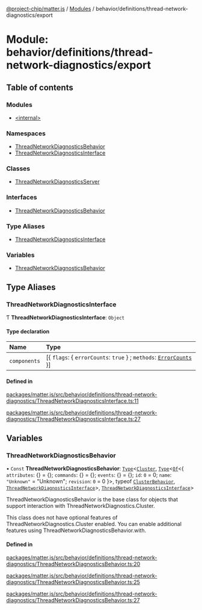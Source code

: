 [@project-chip/matter.js](../README.md) / [Modules](../modules.md) / behavior/definitions/thread-network-diagnostics/export

# Module: behavior/definitions/thread-network-diagnostics/export

## Table of contents

### Modules

- [\<internal\>](behavior_definitions_thread_network_diagnostics_export._internal_.md)

### Namespaces

- [ThreadNetworkDiagnosticsBehavior](behavior_definitions_thread_network_diagnostics_export.ThreadNetworkDiagnosticsBehavior.md)
- [ThreadNetworkDiagnosticsInterface](behavior_definitions_thread_network_diagnostics_export.ThreadNetworkDiagnosticsInterface.md)

### Classes

- [ThreadNetworkDiagnosticsServer](../classes/behavior_definitions_thread_network_diagnostics_export.ThreadNetworkDiagnosticsServer.md)

### Interfaces

- [ThreadNetworkDiagnosticsBehavior](../interfaces/behavior_definitions_thread_network_diagnostics_export.ThreadNetworkDiagnosticsBehavior-1.md)

### Type Aliases

- [ThreadNetworkDiagnosticsInterface](behavior_definitions_thread_network_diagnostics_export.md#threadnetworkdiagnosticsinterface)

### Variables

- [ThreadNetworkDiagnosticsBehavior](behavior_definitions_thread_network_diagnostics_export.md#threadnetworkdiagnosticsbehavior)

## Type Aliases

### ThreadNetworkDiagnosticsInterface

Ƭ **ThreadNetworkDiagnosticsInterface**: `Object`

#### Type declaration

| Name | Type |
| :------ | :------ |
| `components` | [\{ `flags`: \{ `errorCounts`: ``true``  } ; `methods`: [`ErrorCounts`](../interfaces/behavior_definitions_thread_network_diagnostics_export.ThreadNetworkDiagnosticsInterface.ErrorCounts.md)  }] |

#### Defined in

[packages/matter.js/src/behavior/definitions/thread-network-diagnostics/ThreadNetworkDiagnosticsInterface.ts:11](https://github.com/project-chip/matter.js/blob/904d0c9b952b91f28a21803759c5e5c66ee4d272/packages/matter.js/src/behavior/definitions/thread-network-diagnostics/ThreadNetworkDiagnosticsInterface.ts#L11)

[packages/matter.js/src/behavior/definitions/thread-network-diagnostics/ThreadNetworkDiagnosticsInterface.ts:27](https://github.com/project-chip/matter.js/blob/904d0c9b952b91f28a21803759c5e5c66ee4d272/packages/matter.js/src/behavior/definitions/thread-network-diagnostics/ThreadNetworkDiagnosticsInterface.ts#L27)

## Variables

### ThreadNetworkDiagnosticsBehavior

• `Const` **ThreadNetworkDiagnosticsBehavior**: [`Type`](../interfaces/behavior_cluster_export.ClusterBehavior.Type.md)\<[`Cluster`](../interfaces/cluster_export.ThreadNetworkDiagnostics.Cluster.md), [`Type`](../interfaces/behavior_cluster_export.ClusterBehavior.Type.md)\<[`Of`](../interfaces/cluster_export.ClusterType.Of.md)\<\{ `attributes`: {} = \{}; `commands`: {} = \{}; `events`: {} = \{}; `id`: ``0`` = 0; `name`: ``"Unknown"`` = "Unknown"; `revision`: ``0`` = 0 }\>, typeof [`ClusterBehavior`](behavior_cluster_export.ClusterBehavior.md), [`ThreadNetworkDiagnosticsInterface`](behavior_definitions_thread_network_diagnostics_export.md#threadnetworkdiagnosticsinterface)\>, [`ThreadNetworkDiagnosticsInterface`](behavior_definitions_thread_network_diagnostics_export.md#threadnetworkdiagnosticsinterface)\>

ThreadNetworkDiagnosticsBehavior is the base class for objects that support interaction with ThreadNetworkDiagnostics.Cluster.

This class does not have optional features of ThreadNetworkDiagnostics.Cluster enabled. You can enable additional
features using ThreadNetworkDiagnosticsBehavior.with.

#### Defined in

[packages/matter.js/src/behavior/definitions/thread-network-diagnostics/ThreadNetworkDiagnosticsBehavior.ts:20](https://github.com/project-chip/matter.js/blob/904d0c9b952b91f28a21803759c5e5c66ee4d272/packages/matter.js/src/behavior/definitions/thread-network-diagnostics/ThreadNetworkDiagnosticsBehavior.ts#L20)

[packages/matter.js/src/behavior/definitions/thread-network-diagnostics/ThreadNetworkDiagnosticsBehavior.ts:25](https://github.com/project-chip/matter.js/blob/904d0c9b952b91f28a21803759c5e5c66ee4d272/packages/matter.js/src/behavior/definitions/thread-network-diagnostics/ThreadNetworkDiagnosticsBehavior.ts#L25)

[packages/matter.js/src/behavior/definitions/thread-network-diagnostics/ThreadNetworkDiagnosticsBehavior.ts:27](https://github.com/project-chip/matter.js/blob/904d0c9b952b91f28a21803759c5e5c66ee4d272/packages/matter.js/src/behavior/definitions/thread-network-diagnostics/ThreadNetworkDiagnosticsBehavior.ts#L27)
